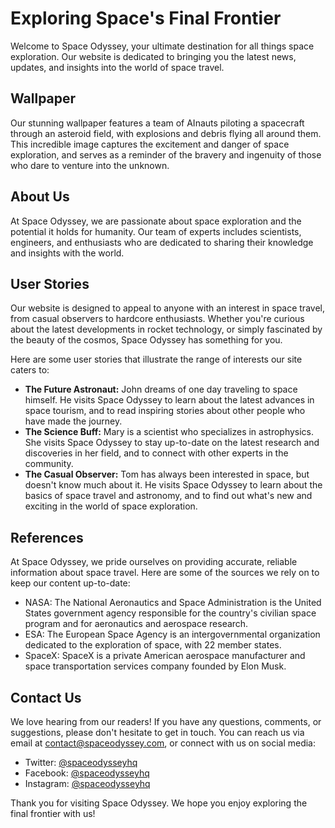 <!--
Write me content for website with wallpaper which alt text is:

"A team of AInauts piloting a spacecraft through an asteroid field, with explosions and debris flying all around them."

The name/title of the page should not be 1:1 copy of the alt text but rather a real content of the website which is using this wallpaper.

- Use markdown format
- Start with the heading
- The content should look like a real website
- Include real sections like references, contact, user stories, etc. use things relevant to the page purpose.
- Feel free to use structure like headings, bullets, numbering, blockquotes, paragraphs, horizontal lines, etc.
- You can use formatting like bold or _italic_
- You can include UTF-8 emojis
- Links should be only #hash anchors (and you can refer to the document itself)
- Do not include images
-->

<!--font:Poppins-->

# Exploring Space's Final Frontier

Welcome to Space Odyssey, your ultimate destination for all things space exploration. Our website is dedicated to bringing you the latest news, updates, and insights into the world of space travel.

## Wallpaper

Our stunning wallpaper features a team of AInauts piloting a spacecraft through an asteroid field, with explosions and debris flying all around them. This incredible image captures the excitement and danger of space exploration, and serves as a reminder of the bravery and ingenuity of those who dare to venture into the unknown.

## About Us

At Space Odyssey, we are passionate about space exploration and the potential it holds for humanity. Our team of experts includes scientists, engineers, and enthusiasts who are dedicated to sharing their knowledge and insights with the world.

## User Stories

Our website is designed to appeal to anyone with an interest in space travel, from casual observers to hardcore enthusiasts. Whether you're curious about the latest developments in rocket technology, or simply fascinated by the beauty of the cosmos, Space Odyssey has something for you.

Here are some user stories that illustrate the range of interests our site caters to:

-   **The Future Astronaut:** John dreams of one day traveling to space himself. He visits Space Odyssey to learn about the latest advances in space tourism, and to read inspiring stories about other people who have made the journey.
-   **The Science Buff:** Mary is a scientist who specializes in astrophysics. She visits Space Odyssey to stay up-to-date on the latest research and discoveries in her field, and to connect with other experts in the community.
-   **The Casual Observer:** Tom has always been interested in space, but doesn't know much about it. He visits Space Odyssey to learn about the basics of space travel and astronomy, and to find out what's new and exciting in the world of space exploration.

## References

At Space Odyssey, we pride ourselves on providing accurate, reliable information about space travel. Here are some of the sources we rely on to keep our content up-to-date:

-   NASA: The National Aeronautics and Space Administration is the United States government agency responsible for the country's civilian space program and for aeronautics and aerospace research.
-   ESA: The European Space Agency is an intergovernmental organization dedicated to the exploration of space, with 22 member states.
-   SpaceX: SpaceX is a private American aerospace manufacturer and space transportation services company founded by Elon Musk.

## Contact Us

We love hearing from our readers! If you have any questions, comments, or suggestions, please don't hesitate to get in touch. You can reach us via email at [contact@spaceodyssey.com](mailto:contact@spaceodyssey.com), or connect with us on social media:

-   Twitter: [@spaceodysseyhq](#)
-   Facebook: [@spaceodysseyhq](#)
-   Instagram: [@spaceodysseyhq](#)

Thank you for visiting Space Odyssey. We hope you enjoy exploring the final frontier with us!
